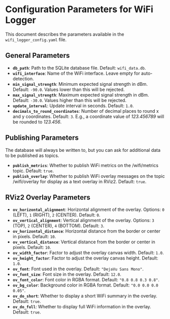 # Configuration Parameters for WiFi Logger

This document describes the parameters available in the `wifi_logger_config.yaml` file.

## General Parameters

- **`db_path`**: Path to the SQLite database file. Default: `wifi_data.db`.
- **`wifi_interface`**: Name of the WiFi interface. Leave empty for auto-detection.
- **`min_signal_strength`**: Minimum expected signal strength in dBm. Default: `-90.0`. Values lower than this will be rejected.
- **`max_signal_strength`**: Maximum expected signal strength in dBm. Default: `-30.0`. Values higher than this will be rejected.
- **`update_interval`**: Update interval in seconds. Default: `1.0`.
- **`decimals_to_round_coordinates`**: Number of decimal places to round x and y coordinates. Default: `3`. E.g., a coordinate value of *123.456789* will be rounded to *123.456*.

## Publishing Parameters

The database will always be written to, but you can ask for additional data to be published as topics.
- **`publish_metrics`**: Whether to publish WiFi metrics on the /wifi/metrics topic. Default: `true`.
- **`publish_overlay`**: Whether to publish WiFi overlay messages on the topic /wifi/overlay for display as a text overlay in RViz2. Default: `true`.

## RViz2 Overlay Parameters

- **`ov_horizontal_alignment`**: Horizontal alignment of the overlay. Options: `0` (LEFT), `1` (RIGHT), `2` (CENTER). Default: `0`.
- **`ov_vertical_alignment`**: Vertical alignment of the overlay. Options: `3` (TOP), `2` (CENTER), `4` (BOTTOM). Default: `3`.
- **`ov_horizontal_distance`**: Horizontal distance from the border or center in pixels. Default: `10`.
- **`ov_vertical_distance`**: Vertical distance from the border or center in pixels. Default: `10`.
- **`ov_width_factor`**: Factor to adjust the overlay canvas width. Default: `1.0`.
- **`ov_height_factor`**: Factor to adjust the overlay canvas height. Default: `1.0`.
- **`ov_font`**: Font used in the overlay. Default: `"DejaVu Sans Mono"`.
- **`ov_font_size`**: Font size in the overlay. Default: `12.0`.
- **`ov_font_color`**: Font color in RGBA format. Default: `"0.8 0.8 0.3 0.8"`.
- **`ov_bg_color`**: Background color in RGBA format. Default: `"0.0 0.0 0.0 0.05"`.
- **`ov_do_short`**: Whether to display a short WiFi summary in the overlay. Default: `true`.
- **`ov_do_full`**: Whether to display full WiFi information in the overlay. Default: `true`.
